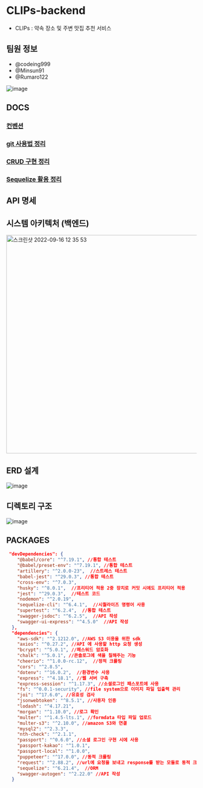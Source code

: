 # CLIPs-backend

- CLIPs : 약속 장소 및 주변 맛집 추천 서비스

## 팀원 정보

- @codeing999
- @Minsun91
- @Rumaro122

![image](https://user-images.githubusercontent.com/109027875/187682382-34d04dc6-3372-491a-be79-0e4da6318d02.png)

## DOCS

### [컨벤션](./docs/convention.md)

### [git 사용법 정리](./docs/git.md)

### [CRUD 구현 정리](./docs/crud.md)

### [Sequelize 활용 정리](./docs/sequelize.md)

## API 명세

## 시스템 아키텍처 (백엔드)

<img width="577" alt="스크린샷 2022-09-16 12 35 53" src="https://user-images.githubusercontent.com/92393851/190620485-5135948f-cc70-4fca-8125-faf46e8848e3.png">


## ERD 설계

![image](https://user-images.githubusercontent.com/92393851/190625568-d45138a4-2cf4-45e6-ae15-ad1ed70bb385.png)


## 디렉토리 구조

![image](https://user-images.githubusercontent.com/109027875/187568132-51222ea7-4a30-49ce-8252-1ff37ce01977.png)

## PACKAGES

```json
 "devDependencies": {
    "@babel/core": "^7.19.1", //통합 테스트
    "@babel/preset-env": "^7.19.1", //통합 테스트
    "artillery": "^2.0.0-23",  //스트레스 테스트
    "babel-jest": "^29.0.3", //통합 테스트
    "cross-env": "^7.0.3",
    "husky": "^8.0.1",  //프리티어 적용 2중 장치로 커밋 시에도 프리티어 적용
    "jest": "^29.0.3",  //테스트 코드
    "nodemon": "^2.0.19",
    "sequelize-cli": "^6.4.1",  //시퀄라이즈 명령어 사용
    "supertest": "^6.2.4",  //통합 테스트
    "swagger-jsdoc": "^6.2.5",  //API 작성
    "swagger-ui-express": "^4.5.0"  //API 작성
  },
  "dependencies": {
    "aws-sdk": "^2.1212.0", //AWS S3 이용을 위한 sdk
    "axios": "^0.27.2", //API 에 사용할 http 요청 생성 
    "bcrypt": "^5.0.1", //패스워드 암호화
    "chalk": "^5.0.1", //콘솔로그에 색을 칠해주는 기능
    "cheerio": "^1.0.0-rc.12",  //정적 크롤링
    "cors": "^2.8.5",
    "dotenv": "^16.0.2",  //환경변수 사용 
    "express": "^4.18.1", //웹 서버 구축
    "express-session": "^1.17.3", //소셜로그인 패스포트에 사용
    "fs": "^0.0.1-security", //file system으로 이미지 파일 입출력 관리
    "joi": "^17.6.0", //유효성 검사
    "jsonwebtoken": "^8.5.1", //사용자 인증
    "lodash": "^4.17.21",
    "morgan": "^1.10.0", //로그 확인 
    "multer": "^1.4.5-lts.1", //formdata 타입 파일 업로드
    "multer-s3": "^2.10.0", //amazon S3와 연결
    "mysql2": "^2.3.3",
    "nth-check": "^2.1.1",
    "passport": "^0.6.0", //소셜 로그인 구현 시에 사용
    "passport-kakao": "^1.0.1",
    "passport-local": "^1.0.0",
    "puppeteer": "^17.0.0", //동적 크롤링
    "request": "^2.88.2", //url에 요청을 보내고 response를 받는 모듈로 동적 크롤링에서 사용
    "sequelize": "^6.21.4",  //ORM
    "swagger-autogen": "^2.22.0" //API 작성
  }
```
